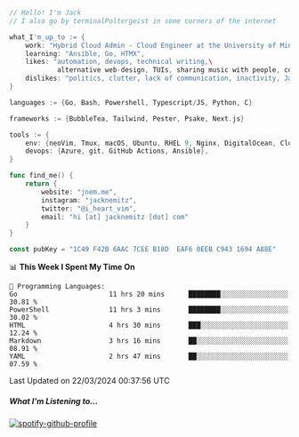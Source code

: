 ```go
// Hello! I'm Jack
// I also go by terminalPoltergeist in some corners of the internet

what_I'm_up_to := {
    work: "Hybrid Cloud Admin - Cloud Engineer at the University of Minnesota",
    learning: "Ansible, Go, HTMX",
    likes: "automation, devops, technical writing,\
            alternative web-design, TUIs, sharing music with people, coffee",
    dislikes: "politics, clutter, lack of communication, inactivity, Java",
}

languages := {Go, Bash, Powershell, Typescript/JS, Python, C}

frameworks := {BubbleTea, Tailwind, Pester, Psake, Next.js}

tools := {
    env: {neoVim, Tmux, macOS, Ubuntu, RHEL 9, Nginx, DigitalOcean, Cloudflare},
    devops: {Azure, git, GitHub Actions, Ansible},
}

func find_me() {
    return {
        website: "jnem.me",
        instagram: "jacknemitz",
        twitter: "@i_heart_vim",
        email: "hi [at] jacknemitz [dot] com"
    }
}

const pubKey = "1C49 F42B 6AAC 7CEE B18D  EAF6 0EEB C943 1694 A88E"
```

<!--START_SECTION:waka-->
📊 **This Week I Spent My Time On** 

```text
💬 Programming Languages: 
Go                       11 hrs 20 mins      ████████░░░░░░░░░░░░░░░░░   30.81 % 
PowerShell               11 hrs 3 mins       ████████░░░░░░░░░░░░░░░░░   30.02 % 
HTML                     4 hrs 30 mins       ███░░░░░░░░░░░░░░░░░░░░░░   12.24 % 
Markdown                 3 hrs 16 mins       ██░░░░░░░░░░░░░░░░░░░░░░░   08.91 % 
YAML                     2 hrs 47 mins       ██░░░░░░░░░░░░░░░░░░░░░░░   07.59 % 
```


 Last Updated on 22/03/2024 00:37:56 UTC
<!--END_SECTION:waka-->

##### What I'm Listening to...

[![spotify-github-profile](https://spotify-github-profile.vercel.app/api/view?uid=jack.nemitz&cover_image=true&show_offline=true&bar_color=53b14f&bar_color_cover=false&background_color=121212FF)](https://spotify-github-profile.vercel.app/api/view?uid=jack.nemitz&redirect=true)
